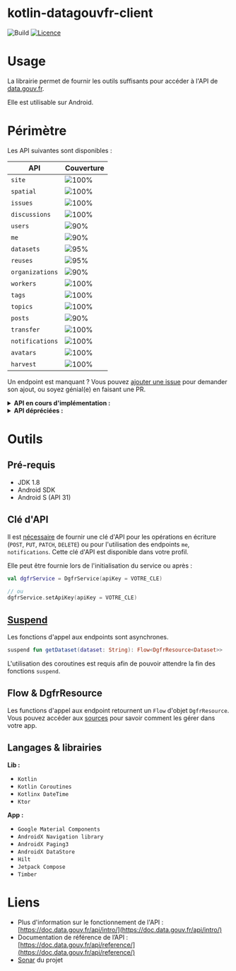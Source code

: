 # kotlin-datagouvfr-client

![Build](https://github.com/BapNesS/kotlin-datagouvfr-client/actions/workflows/build.yml/badge.svg) [![Licence](https://img.shields.io/badge/License-Apache%202.0-blue.svg?style=flat)](http://www.apache.org/licenses/LICENSE-2.0)

# Usage

La librairie permet de fournir les outils suffisants pour accéder à l'API de [data.gouv.fr](https://data.gouv.fr).

Elle est utilisable sur Android.

# Périmètre

Les API suivantes sont disponibles :

| API	           | Couverture                                                            |
| ---------------- | :-------------------------------------------------------------------- |
| `site`           | ![100%](https://img.shields.io/badge/-100%25-success?style=flat-square) |
| `spatial`        | ![100%](https://img.shields.io/badge/-100%25-success?style=flat-square) |
| `issues`         | ![100%](https://img.shields.io/badge/-100%25-success?style=flat-square) |
| `discussions`    | ![100%](https://img.shields.io/badge/-100%25-success?style=flat-square) |
| `users`          | ![90%](https://img.shields.io/badge/-90%25-yellowgreen?style=flat-square) |
| `me`             | ![90%](https://img.shields.io/badge/-90%25-yellowgreen?style=flat-square) |
| `datasets`       | ![95%](https://img.shields.io/badge/-95%25-yellowgreen?style=flat-square) |
| `reuses`         | ![95%](https://img.shields.io/badge/-95%25-yellowgreen?style=flat-square) |
| `organizations`  | ![90%](https://img.shields.io/badge/-90%25-yellowgreen?style=flat-square) |
| `workers`        | ![100%](https://img.shields.io/badge/-100%25-success?style=flat-square) |
| `tags`           | ![100%](https://img.shields.io/badge/-100%25-success?style=flat-square) |
| `topics`         | ![100%](https://img.shields.io/badge/-100%25-success?style=flat-square) |
| `posts`          | ![90%](https://img.shields.io/badge/-90%25-yellowgreen?style=flat-square) |
| `transfer`       | ![100%](https://img.shields.io/badge/-100%25-success?style=flat-square) |
| `notifications`  | ![100%](https://img.shields.io/badge/-100%25-success?style=flat-square) |
| `avatars`        | ![100%](https://img.shields.io/badge/-100%25-success?style=flat-square) |
| `harvest`        | ![100%](https://img.shields.io/badge/-100%25-success?style=flat-square) |

Un endpoint est manquant ? Vous pouvez [ajouter une issue](https://github.com/BapNesS/kotlin-datagouvfr-client/issues/new?labels=enhancement&title=Ajouter+le+endpoint+%5BNom+du+endpoint%5D) pour demander son ajout, ou soyez génial(e) en faisant une PR.

<details>
<summary><strong>API en cours d'implémentation :</strong></summary>
<p>

| API | Méthode |  Nom |
|---|---|---|
 `users` | `POST` | `user_avatar` |
 `datasets` | `POST` | `upload_new_dataset_resource` |
 `datasets` | `POST` | `upload_new_community_resource` |
 `reuses` | `POST` | `reuse_image` |
 `organizations` | `POST` | `organization_logo` |
 `organizations` | `PUT` | `resize_organization_logo` |
 `organizations` | `POST` | `post_membership_request_api` |
 `posts` | `POST` | `post_image` |
 `posts` | `PUT` | `resize_post_image` |


</p>
</details>
<details>
<summary><strong>API dépréciées :</strong></summary>
<p>

| API | Méthode | Chemin | Nom |
|---|---|---|---|
| `site` | `GET` | `/metrics/{id}` | `metrics_for` |

</p>
</details>

#  Outils

## Pré-requis

* JDK 1.8
* Android SDK
* Android S (API 31)

## Clé d'API

Il est [nécessaire](https://doc.data.gouv.fr/api/intro/#authentification) de fournir une clé d'API pour les opérations en écriture (`POST`, `PUT`, `PATCH`, `DELETE`) ou pour l'utilisation des endpoints `me`,  `notifications`. Cette clé d'API est disponible dans votre profil.

Elle peut être fournie lors de l'initialisation du service ou après :
```kotlin
val dgfrService = DgfrService(apiKey = VOTRE_CLE)

// ou
dgfrService.setApiKey(apiKey = VOTRE_CLE)
```

## [Suspend](https://kotlinlang.org/docs/async-programming.html#futures-promises-and-others)

Les fonctions d'appel aux endpoints sont asynchrones.

```kotlin
suspend fun getDataset(dataset: String): Flow<DgfrResource<Dataset>>
```

L'utilisation des coroutines est requis afin de pouvoir attendre la fin des fonctions `suspend`.

## Flow & DgfrResource

Les functions d'appel aux endpoint retournent un `Flow` d'objet `DgfrResource`.
Vous pouvez accéder aux [sources](https://github.com/BapNesS/kotlin-datagouvfr-client/tree/develop/lib-client/src/main/java/com/baptistecarlier/kotlin/datagouvfr/client/exception/DgfrResource.kt) pour savoir comment les gérer dans votre app.


## Langages & librairies

**Lib :**
* `Kotlin`
* `Kotlin Coroutines`
* `Kotlinx DateTime`
* `Ktor`

**App :**
* `Google Material Components`
* `AndroidX Navigation library`
* `AndroidX Paging3`
* `AndroidX DataStore`
* `Hilt`
* `Jetpack Compose`
* `Timber`

# Liens
* Plus d'information sur le fonctionnement de l'API : [https://doc.data.gouv.fr/api/intro/](https://doc.data.gouv.fr/api/intro/)
* Documentation de référence de l’API : [https://doc.data.gouv.fr/api/reference/](https://doc.data.gouv.fr/api/reference/)
* [Sonar](https://sonarcloud.io/dashboard?id=com.baptistecarlier.kotlin.datagouvfr%3Adatagouvfr-client) du projet
